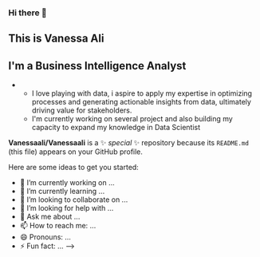 ### Hi there 👋
## This is Vanessa Ali


## I'm a Business Intelligence Analyst
* * I love playing with data, i aspire to apply my expertise in optimizing processes and generating actionable insights from data, ultimately driving value for stakeholders.
  * I'm currently working on several project and also building my capacity to expand my knowledge in Data Scientist




**Vanessaali/Vanessaali** is a ✨ _special_ ✨ repository because its `README.md` (this file) appears on your GitHub profile.

Here are some ideas to get you started:

- 🔭 I’m currently working on ...
- 🌱 I’m currently learning ...
- 👯 I’m looking to collaborate on ...
- 🤔 I’m looking for help with ...
- 💬 Ask me about ...
- 📫 How to reach me: ...
- 😄 Pronouns: ...
- ⚡ Fun fact: ...
-->
